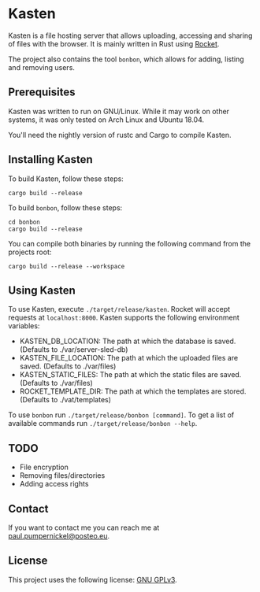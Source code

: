 # Kasten

Kasten is a file hosting server that allows uploading, accessing and sharing of files with the browser. It is mainly written in Rust using [Rocket](rocket.rs).

The project also contains the tool `bonbon`, which allows for adding, listing and removing users.

## Prerequisites

Kasten was written to run on GNU/Linux. While it may work on other systems, it was only tested on Arch Linux and Ubuntu 18.04.

You'll need the nightly version of rustc and Cargo to compile Kasten.

## Installing Kasten

To build Kasten, follow these steps:

```
cargo build --release
```

To build `bonbon`, follow these steps:

```
cd bonbon
cargo build --release
```

You can compile both binaries by running the following command from the projects root:

```
cargo build --release --workspace
```

## Using Kasten

To use Kasten, execute `./target/release/kasten`. Rocket will accept requests at `localhost:8000`.
Kasten supports the following environment variables:
- KASTEN_DB_LOCATION: The path at which the database is saved. (Defaults to ./var/server-sled-db)
- KASTEN_FILE_LOCATION: The path at which the uploaded files are saved. (Defaults to ./var/files)
- KASTEN_STATIC_FILES: The path at which the static files are saved. (Defaults to ./var/files)
- ROCKET_TEMPLATE_DIR: The path at which the templates are stored. (Defaults to ./vat/templates)


To use `bonbon` run `./target/release/bonbon [command]`.
To get a list of available commands run `./target/release/bonbon --help`.

## TODO
- File encryption
- Removing files/directories
- Adding access rights


## Contact

If you want to contact me you can reach me at paul.pumpernickel@posteo.eu.

## License

This project uses the following license: [GNU GPLv3](www.gnu.org/licenses/gpl-3.0.html).
